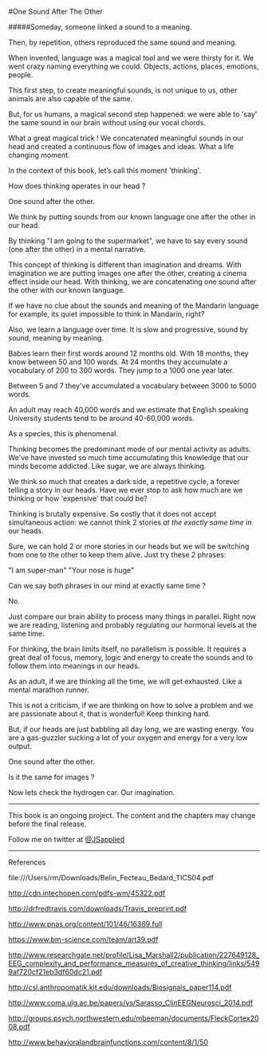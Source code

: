 #One Sound After The Other

#####Someday, someone linked a sound to a meaning. 

Then, by repetition, others reproduced the same sound and meaning.

When invented, language was a magical tool and we were thirsty for it. 
We went crazy naming everything we could. Objects, actions, places, emotions, people. 

This first step, to create meaningful sounds, is not unique to us, other animals are also capable of the same. 

But, for us humans, a magical second step happened: we were able to 'say' the same sound in our brain without using our vocal chords.

What a great magical trick ! We concatenated meaningful sounds in our head and created a continuous flow of images and ideas. What a life changing moment. 

In the context of this book, let’s call this moment 'thinking'. 

How does thinking operates in our head ?  

One sound after the other.  

We think by putting sounds from our known language one after the other in our head. 

By thinking "I am going to the supermarket", we have to say every sound (one after the other) in a mental narrative.  

This concept of thinking is different than imagination and dreams. With imagination we are putting images one after the other, creating a cinema effect inside our head. With thinking, we are concatenating one sound after the other with our known language.

If we have no clue about the sounds and meaning of the Mandarin language for example, its quiet impossible to think in Mandarin, right? 

Also, we learn a language over time. It is slow and progressive, sound by sound, meaning by meaning.  

Babies learn their first words around 12 months old. With 18 months, they know between 50 and 100 words. At 24 months they accumulate a vocabulary of 200 to 300 words. They jump to a 1000 one year later. 

Between 5 and 7 they've accumulated a vocabulary between 3000 to 5000 words. 

An adult may reach 40,000 words and we estimate that English speaking University students tend to be around 40-60,000 words. 

As a species, this is phenomenal. 

Thinking becomes the predominant mode of our mental activity as adults. We've have invested so much time accumulating this knowledge that our minds become addicted. Like sugar, we are always thinking. 

We think so much that creates a dark side, a repetitive cycle, a forever telling a story in our heads. Have we ever stop to ask how much are we thinking or how 'expensive' that could be?

Thinking is brutally expensive. So costly that it does not accept simultaneous action: we cannot think 2 stories *at the exactly same time* in our heads.

Sure, we can hold 2 or more stories in our heads but we will be switching from one to the other to keep them alive. Just try these 2 phrases:

"I am super-man"
"Your nose is huge"

Can we say both phrases in our mind at exactly same time ?

No.

Just compare our brain ability to process many things in parallel. Right now we are reading, listening and probably regulating our hormonal levels at the same time. 

For thinking, the brain limits itself, no parallelism is possible. It requires a great deal of focus, memory, logic and energy to create the sounds and to follow them into meanings in our heads. 

As an adult, if we are thinking all the time, we will get exhausted. Like a mental marathon runner. 

This is not a criticism, if we are thinking on how to solve a problem and we are passionate about it, that is wonderful! Keep thinking hard. 

But, if our heads are just babbling all day long, we are wasting energy. You are a gas-guzzler sucking a lot of your oxygen and energy for a very low output. 

One sound after the other. 

Is it the same for images ? 

Now lets check the hydrogen car. Our imagination. 

***

This book is an ongoing project. The content and the chapters may change before the final release.

Follow me on twitter at [@JSapplied](https://twitter.com/JSapplied) 

***

References

file:///Users/rm/Downloads/Belin_Fecteau_Bedard_TICS04.pdf

http://cdn.intechopen.com/pdfs-wm/45322.pdf

http://drfredtravis.com/downloads/Travis_preprint.pdf

http://www.pnas.org/content/101/46/16369.full

https://www.bm-science.com/team/art39.pdf

http://www.researchgate.net/profile/Lisa_Marshall2/publication/227649128_EEG_complexity_and_performance_measures_of_creative_thinking/links/5499af720cf21eb3df60dc21.pdf

http://csl.anthropomatik.kit.edu/downloads/Biosignals_paper114.pdf

http://www.coma.ulg.ac.be/papers/vs/Sarasso_ClinEEGNeurosci_2014.pdf

http://groups.psych.northwestern.edu/mbeeman/documents/FleckCortex2008.pdf

http://www.behavioralandbrainfunctions.com/content/8/1/50